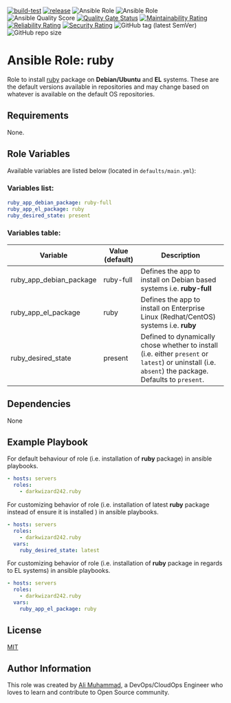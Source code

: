 [![build-test](https://github.com/darkwizard242/ansible-role-ruby/workflows/build-and-test/badge.svg?branch=master)](https://github.com/darkwizard242/ansible-role-ruby/actions?query=workflow%3Abuild-and-test) [![release](https://github.com/darkwizard242/ansible-role-ruby/workflows/release/badge.svg)](https://github.com/darkwizard242/ansible-role-ruby/actions?query=workflow%3Arelease) ![Ansible Role](https://img.shields.io/ansible/role/46002?color=dark%20green%20) ![Ansible Role](https://img.shields.io/ansible/role/d/46002?label=role%20downloads) ![Ansible Quality Score](https://img.shields.io/ansible/quality/46002?label=ansible%20quality%20score) [![Quality Gate Status](https://sonarcloud.io/api/project_badges/measure?project=ansible-role-ruby&metric=alert_status)](https://sonarcloud.io/dashboard?id=ansible-role-ruby) [![Maintainability Rating](https://sonarcloud.io/api/project_badges/measure?project=ansible-role-ruby&metric=sqale_rating)](https://sonarcloud.io/dashboard?id=ansible-role-ruby) [![Reliability Rating](https://sonarcloud.io/api/project_badges/measure?project=ansible-role-ruby&metric=reliability_rating)](https://sonarcloud.io/dashboard?id=ansible-role-ruby) [![Security Rating](https://sonarcloud.io/api/project_badges/measure?project=ansible-role-ruby&metric=security_rating)](https://sonarcloud.io/dashboard?id=ansible-role-ruby) ![GitHub tag (latest SemVer)](https://img.shields.io/github/tag/darkwizard242/ansible-role-ruby?label=release) ![GitHub repo size](https://img.shields.io/github/repo-size/darkwizard242/ansible-role-ruby?color=orange&style=flat-square)

# Ansible Role: ruby

Role to install [ruby](https://www.ruby-lang.org/en/) package on **Debian/Ubuntu** and **EL** systems. These are the default versions available in repositories and may change based on whatever is available on the default OS repositories.

## Requirements

None.

## Role Variables

Available variables are listed below (located in `defaults/main.yml`):

### Variables list:

```yaml
ruby_app_debian_package: ruby-full
ruby_app_el_package: ruby
ruby_desired_state: present
```

### Variables table:

Variable                | Value (default) | Description
----------------------- | --------------- | ----------------------------------------------------------------------------------------------------------------------------------------------------
ruby_app_debian_package | ruby-full       | Defines the app to install on Debian based systems i.e. **ruby-full**
ruby_app_el_package     | ruby            | Defines the app to install on Enterprise Linux (Redhat/CentOS) systems i.e. **ruby**
ruby_desired_state      | present         | Defined to dynamically chose whether to install (i.e. either `present` or `latest`) or uninstall (i.e. `absent`) the package. Defaults to `present`.

## Dependencies

None

## Example Playbook

For default behaviour of role (i.e. installation of **ruby** package) in ansible playbooks.

```yaml
- hosts: servers
  roles:
    - darkwizard242.ruby
```

For customizing behavior of role (i.e. installation of latest **ruby** package instead of ensure it is installed ) in ansible playbooks.

```yaml
- hosts: servers
  roles:
    - darkwizard242.ruby
  vars:
    ruby_desired_state: latest
```

For customizing behavior of role (i.e. installation of **ruby** package in regards to EL systems) in ansible playbooks.

```yaml
- hosts: servers
  roles:
    - darkwizard242.ruby
  vars:
    ruby_app_el_package: ruby
```

## License

[MIT](https://github.com/darkwizard242/ansible-role-ruby/blob/master/LICENSE)

## Author Information

This role was created by [Ali Muhammad](https://www.linkedin.com/in/ali-muhammad-759791130/), a DevOps/CloudOps Engineer who loves to learn and contribute to Open Source community.
